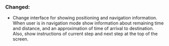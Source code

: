 
### Changed:
* Change interface for showing positioning and navigation information. When user is in navigation mode show information
about remaining time and distance, and an approximation of time of arrival to destination. Also, show instructions
of current step and next step at the top of the screen.